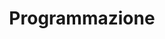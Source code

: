 ---
title: Programmazione
preview_image: "https://res.cloudinary.com/antoniosite/image/upload/v1600509106/Immagini_post/Screenshot_20200919_114907_oguvpl.jpg"
descrizione_meta: "Tutti gli articoli sulla programmazione presenti sul mio sito!"
---